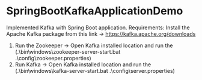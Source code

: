 # SpringBootKafkaApplicationDemo
Implemented Kafka with Spring Boot application.
Requirements: Install the Apache Kafka package from this link -> https://kafka.apache.org/downloads
1. Run the Zookeeper -> Open Kafka installed location and run the (.\bin\windows\zookeeper-server-start.bat .\config\zookeeper.properties)
2. Run Kafka -> Open Kafka installed location and run the (.\bin\windows\kafka-server-start.bat .\config\server.properties)
